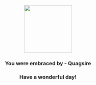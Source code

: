 <p align="center">
    <img src="https://raw.githubusercontent.com/PokeAPI/sprites/master/sprites/pokemon/195.png" width="150" height="150">
</p>
<h3 align="center">You were embraced by - <b>Quagsire</b></h3>
<h3 align="center">Have a wonderful day!</h3>
